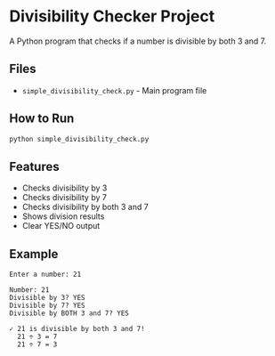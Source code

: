 # Divisibility Checker Project

A Python program that checks if a number is divisible by both 3 and 7.

## Files
- `simple_divisibility_check.py` - Main program file

## How to Run
```bash
python simple_divisibility_check.py
```

## Features
- Checks divisibility by 3
- Checks divisibility by 7
- Checks divisibility by both 3 and 7
- Shows division results
- Clear YES/NO output

## Example
```
Enter a number: 21

Number: 21
Divisible by 3? YES
Divisible by 7? YES
Divisible by BOTH 3 and 7? YES

✓ 21 is divisible by both 3 and 7!
  21 ÷ 3 = 7
  21 ÷ 7 = 3
```
